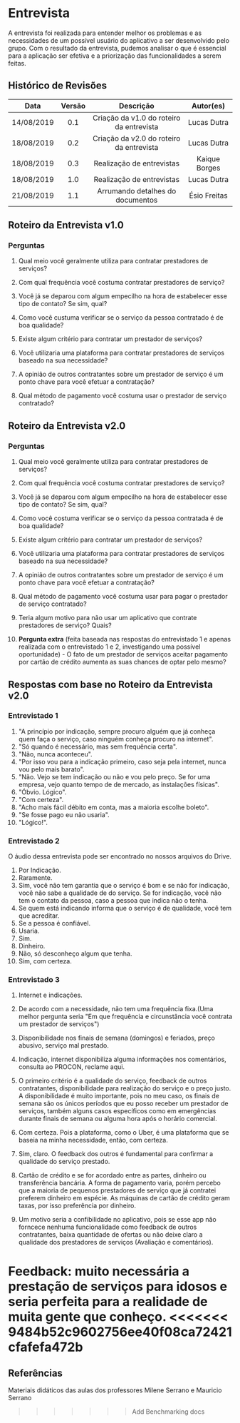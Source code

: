 # Entrevista

A entrevista foi realizada para entender melhor os problemas e as necessidades de um possível usuário do aplicativo a ser desenvolvido pelo grupo. Com o resultado da entrevista, pudemos analisar o que é essencial para a aplicação ser efetiva e a priorização das funcionalidades a serem feitas.

## Histórico de Revisões

|    Data    | Versão |                Descrição                 |   Autor(es)   |
| :--------: | :----: | :--------------------------------------: | :-----------: |
| 14/08/2019 |  0.1   | Criação da v1.0 do roteiro da entrevista |  Lucas Dutra  |
| 18/08/2019 |  0.2   | Criação da v2.0 do roteiro da entrevista |  Lucas Dutra  |
| 18/08/2019 |  0.3   |        Realização de entrevistas         | Kaique Borges |
| 18/08/2019 |  1.0   |        Realização de entrevistas         |  Lucas Dutra  |
| 21/08/2019 |  1.1   |     Arrumando detalhes do documentos     | Ésio Freitas  |

## Roteiro da Entrevista v1.0

### Perguntas

1. Qual meio você geralmente utiliza para contratar prestadores de serviços?

2. Com qual frequência você costuma contratar prestadores de serviço?

3. Você já se deparou com algum empecilho na hora de estabelecer esse tipo de contato? Se sim, qual?

4. Como você custuma verificar se o serviço da pessoa contratado é de boa qualidade?

5. Existe algum critério para contratar um prestador de serviços?

6. Você utilizaria uma plataforma para contratar prestadores de serviços baseado na sua necessidade?

7. A opinião de outros contratantes sobre um prestador de serviço é um ponto chave para você efetuar a contratação?

8. Qual método de pagamento você costuma usar o prestador de serviço contratado?

## Roteiro da Entrevista v2.0

### Perguntas

1. Qual meio você geralmente utiliza para contratar prestadores de serviços?

2. Com qual frequência você costuma contratar prestadores de serviço?

3. Você já se deparou com algum empecilho na hora de estabelecer esse tipo de contato? Se sim, qual?

4. Como você costuma verificar se o serviço da pessoa contratada é de boa qualidade?

5. Existe algum critério para contratar um prestador de serviços?

6. Você utilizaria uma plataforma para contratar prestadores de serviços baseado na sua necessidade?

7. A opinião de outros contratantes sobre um prestador de serviço é um ponto chave para você efetuar a contratação?

8. Qual método de pagamento você costuma usar para pagar o prestador de serviço contratado?

9. Teria algum motivo para não usar um aplicativo que contrate prestadores de serviço? Quais?

10. **Pergunta extra** (feita baseada nas respostas do entrevistado 1 e apenas realizada com o entrevistado 1 e 2, investigando uma possível oportunidade) - O fato de um prestador de serviços aceitar pagamento por cartão de crédito aumenta as suas chances de optar pelo mesmo?

## Respostas com base no Roteiro da Entrevista v2.0

### Entrevistado 1

1. "A princípio por indicação, sempre procuro alguém que já conheça quem faça o serviço, caso ninguém conheça procuro na internet".
2. "Só quando é necessário, mas sem frequência certa".
3. "Não, nunca aconteceu".
4. "Por isso vou para a indicação primeiro, caso seja pela internet, nunca vou pelo mais barato".
5. "Não. Vejo se tem indicação ou não e vou pelo preço. Se for uma empresa, vejo quanto tempo de de mercado, as instalações físicas".
6. "Óbvio. Lógico".
7. "Com certeza".
8. "Acho mais fácil débito em conta, mas a maioria escolhe boleto".
9. "Se fosse pago eu não usaria".
10. "Lógico!".

### Entrevistado 2

O áudio dessa entrevista pode ser encontrado no nossos arquivos do Drive.

1. Por Indicação.
2. Raramente.
3. Sim, você não tem garantia que o serviço é bom e se não for indicação, você não sabe a qualidade de do serviço. Se for indicação, você não tem o contato da pessoa, caso a pessoa que indica não o tenha.
4. Se quem está indicando informa que o serviço é de qualidade, você tem que acreditar.
5. Se a pessoa é confiável.
6. Usaria.
7. Sim.
8. Dinheiro.
9. Não, só desconheço algum que tenha.
10. Sim, com certeza.

### Entrevistado 3

1. Internet e indicações.

2. De acordo com a necessidade, não tem uma frequência fixa.(Uma melhor pergunta seria "Em que frequência e circunstância você contrata um prestador de serviços")

3. Disponibilidade nos finais de semana (domingos) e feriados, preço abusivo, serviço mal prestado.

4. Indicação, internet disponibiliza alguma informações nos comentários, consulta ao PROCON, reclame aqui.

5. O primeiro critério é a qualidade do serviço, feedback de outros contratantes, disponibilidade para realização do serviço e o preço justo. A disponibilidade é muito importante, pois no meu caso, os finais de semana são os únicos períodos que eu posso receber um prestador de serviços, também alguns casos específicos como em emergências durante finais de semana ou alguma hora após o horário comercial.

6. Com certeza. Pois a plataforma, como o Uber, é uma plataforma que se baseia na minha necessidade, então, com certeza.

7. Sim, claro. O feedback dos outros é fundamental para confirmar a qualidade do serviço prestado.

8. Cartão de crédito e se for acordado entre as partes, dinheiro ou transferência bancária. A forma de pagamento varia, porém percebo que a maioria de pequenos prestadores de serviço que já contratei preferem dinheiro em espécie. As máquinas de cartão de crédito geram taxas, por isso preferência por dinheiro.

9. Um motivo seria a confibilidade no aplicativo, pois se esse app não forncece nenhuma funcionalidade como feedback de outros contratantes, baixa quantidade de ofertas ou não deixe claro a qualidade dos prestadores de serviços (Avaliação e comentários).

**Feedback: muito necessária a prestação de serviços para idosos e seria perfeita para a realidade de muita gente que conheço.**
<<<<<<< 9484b52c9602756ee40f08ca72421cfafefa472b
=======

## Referências

Materiais didáticos das aulas dos professores Milene Serrano e Mauricio Serrano
>>>>>>> Add Benchmarking docs
